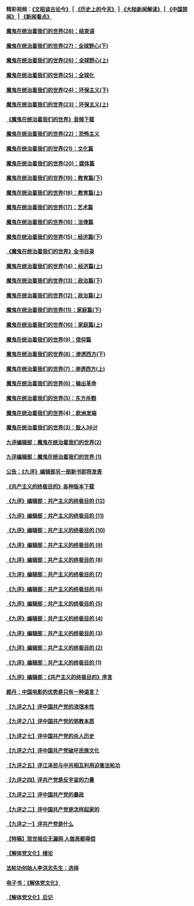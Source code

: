 #### 精彩视频：[《文昭谈古论今》](http://45.76.195.252/wenzhao) | [《历史上的今天》](http://45.76.195.252/today-in-history) | [《大陆新闻解读》](http://45.76.195.252/ntdtv-comedy) | [《中国禁闻》](http://45.76.195.252/ntdtv-news) | [《新闻看点》](http://45.76.195.252/news-insight) 

 #### [魔鬼在统治着我们的世界(28)：结束语](../pages/nsc422/n10936246.md?t=02131352) 

#### [魔鬼在统治着我们的世界(27)：全球野心(下)](../pages/nsc422/n10928319.md?t=02131352) 

#### [魔鬼在统治着我们的世界(26)：全球野心(上)](../pages/nsc422/n10900318.md?t=02131352) 

#### [魔鬼在统治着我们的世界(25)：全球化](../pages/nsc422/n10788205.md?t=02131352) 

#### [魔鬼在统治着我们的世界(24)：环保主义(下)](../pages/nsc422/n10695307.md?t=02131352) 

#### [魔鬼在统治着我们的世界(23)：环保主义(上)](../pages/nsc422/n10688613.md?t=02131352) 

#### [《魔鬼在统治着我们的世界》音频下载](../pages/nsc422/n10635553.md?t=02131352) 

#### [魔鬼在统治着我们的世界(22)：恐怖主义](../pages/nsc422/n10614727.md?t=02131352) 

#### [魔鬼在统治着我们的世界(21)：文化篇](../pages/nsc422/n10597706.md?t=02131352) 

#### [魔鬼在统治着我们的世界(20)：媒体篇](../pages/nsc422/n10586579.md?t=02131352) 

#### [魔鬼在统治着我们的世界(19)：教育篇(下)](../pages/nsc422/n10564808.md?t=02131352) 

#### [魔鬼在统治着我们的世界(18)：教育篇(上)](../pages/nsc422/n10526970.md?t=02131352) 

#### [魔鬼在统治着我们的世界(17)：艺术篇](../pages/nsc422/n10499093.md?t=02131352) 

#### [魔鬼在统治着我们的世界(16)：法律篇](../pages/nsc422/n10485969.md?t=02131352) 

#### [魔鬼在统治着我们的世界(15)：经济篇(下)](../pages/nsc422/n10469975.md?t=02131352) 

#### [《魔鬼在统治着我们的世界》全书目录](../pages/nsc422/n10464261.md?t=02131352) 

#### [魔鬼在统治着我们的世界(14)：经济篇(上)](../pages/nsc422/n10457370.md?t=02131352) 

#### [魔鬼在统治着我们的世界(13)：政治篇(下)](../pages/nsc422/n10448270.md?t=02131352) 

#### [魔鬼在统治着我们的世界(12)：政治篇(上)](../pages/nsc422/n10444576.md?t=02131352) 

#### [魔鬼在统治着我们的世界(11)：家庭篇(下)](../pages/nsc422/n10440961.md?t=02131352) 

#### [魔鬼在统治着我们的世界(10)：家庭篇(上)](../pages/nsc422/n10435448.md?t=02131352) 

#### [魔鬼在统治着我们的世界(9)：信仰篇](../pages/nsc422/n10432159.md?t=02131352) 

#### [魔鬼在统治着我们的世界(8)：渗透西方(下)](../pages/nsc422/n10429603.md?t=02131352) 

#### [魔鬼在统治着我们的世界(7)：渗透西方(上)](../pages/nsc422/n10426013.md?t=02131352) 

#### [魔鬼在统治着我们的世界(6)：输出革命](../pages/nsc422/n10421536.md?t=02131352) 

#### [魔鬼在统治着我们的世界(5)：东方杀戮](../pages/nsc422/n10417707.md?t=02131352) 

#### [魔鬼在统治着我们的世界(4)：欧洲发端](../pages/nsc422/n10414890.md?t=02131352) 

#### [魔鬼在统治着我们的世界(3)：毁人36计](../pages/nsc422/n10411583.md?t=02131352) 

#### [九评编辑部：魔鬼在统治着我们的世界(2)](../pages/nsc422/n10410036.md?t=02131352) 

#### [九评编辑部：魔鬼在统治着我们的世界 (1)](../pages/nsc422/n10406825.md?t=02131352) 

#### [公告：《九评》编辑部另一部新书即将发表](../pages/nsc422/n10405104.md?t=02131352) 

#### [《共产主义的终极目的》各种版本下载](../pages/nsc422/n10022138.md?t=02131352) 

#### [《九评》编辑部：共产主义的终极目的 (12)](../pages/nsc422/n9933272.md?t=02131352) 

#### [《九评》编辑部：共产主义的终极目的 (11)](../pages/nsc422/n9924973.md?t=02131352) 

#### [《九评》编辑部：共产主义的终极目的 (10)](../pages/nsc422/n9920883.md?t=02131352) 

#### [《九评》编辑部：共产主义的终极目的 (9)](../pages/nsc422/n9916363.md?t=02131352) 

#### [《九评》编辑部：共产主义的终极目的 (8)](../pages/nsc422/n9912488.md?t=02131352) 

#### [《九评》编辑部：共产主义的终极目的 (7)](../pages/nsc422/n9901176.md?t=02131352) 

#### [《九评》编辑部：共产主义的终极目的 (6)](../pages/nsc422/n9899359.md?t=02131352) 

#### [《九评》编辑部：共产主义的终极目的 (5)](../pages/nsc422/n9893174.md?t=02131352) 

#### [《九评》编辑部：共产主义的终极目的 (4)](../pages/nsc422/n9891246.md?t=02131352) 

#### [《九评》编辑部：共产主义的终极目的 (3)](../pages/nsc422/n9879879.md?t=02131352) 

#### [《九评》编辑部：共产主义的终极目的 (2)](../pages/nsc422/n9876205.md?t=02131352) 

#### [《九评》编辑部：共产主义的终极目的 (1)](../pages/nsc422/n9865857.md?t=02131352) 

#### [《九评》编辑部：《共产主义的终极目的》序言](../pages/nsc422/n9862666.md?t=02131352) 

#### [颜丹：中国电影的优势是只有一种语言？](../pages/nsc422/n9583062.md?t=02131352) 

#### [【九评之九】评中国共产党的流氓本性](../pages/nsc422/n737542.md?t=02131352) 

#### [【九评之八】评中国共产党的邪教本质](../pages/nsc422/n735942.md?t=02131352) 

#### [【九评之七】评中国共产党的杀人历史](../pages/nsc422/n733806.md?t=02131352) 

#### [【九评之六】评中国共产党破坏民族文化](../pages/nsc422/n731667.md?t=02131352) 

#### [【九评之五】评江泽民与中共相互利用迫害法轮功](../pages/nsc422/n730058.md?t=02131352) 

#### [【九评之四】评共产党是反宇宙的力量](../pages/nsc422/n727814.md?t=02131352) 

#### [【九评之三】评中国共产党的暴政](../pages/nsc422/n725597.md?t=02131352) 

#### [【九评之二】评中国共产党是怎样起家的](../pages/nsc422/n723946.md?t=02131352) 

#### [【九评之一】评共产党是什么](../pages/nsc422/n722529.md?t=02131352) 

#### [【特稿】现世报应无漏网 人做恶都得偿](../pages/nsc422/n4215167.md?t=02131352) 

#### [【解体党文化】绪论](../pages/nsc422/n1449356.md?t=02131352) 

#### [法轮功创始人李洪志先生：选择](../pages/nsc422/n3580738.md?t=02131352) 

#### [电子书：《解体党文化》](../pages/nsc422/n1573484.md?t=02131352) 

#### [【解体党文化】后记](../pages/nsc422/n1531999.md?t=02131352) 

